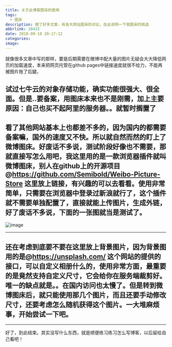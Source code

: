 ```yaml
---
title: 关于此博客图床的使用
tags:
  - 图床
description: 搜了好多文章，有各大网站图床的对比，在此说明一下我图床的挑选
abbrlink: 28415
date: 2018-09-18 20:17:12
categories:
image:
---
```

<p class="description">就像很多文章中写的那样，要是后期需要在微博中配大量的图片无疑会大大降低网页的加载速度，本来把网页托管在github pages中链接速度就很不给力，不能再被图片拖了后腿，</p>

<!-- <img src="https://" alt="" style="width:100%" /> -->

<!-- more -->

## 试过七牛云的对象存储功能，确实功能很强大、很全面。但是..要备案，用图床本来也不是刚需，加上主要原因：自己也买不起阿里的服务器。。就暂时搁置了

## 看了其他网站基本上也都差不多的，因为国内的都需要备案嘛，国外的速度又不快。所以就自然而然的盯上了微博图床。好废话不多说，测试阶段好像也不需要，那就直接写怎么用吧，我这里用的是一款浏览器插件就叫微博图床，别人在github上的开源项目@https://github.com/Semibold/Weibo-Picture-Store 这里放上链接，有兴趣的可以去看看。使用非常简单，只需要在浏览器中登录过新浪就行了，这个插件就不需要单独配置了，直接就能上传图片，生成外链，好了废话不多说，下面的一张图就当是测试了。

![image](https://wx3.sinaimg.cn/large/0068ZTOjgy1fvdy2edu3sj319u0ukn5s.jpg)

<hr />

## 还在考虑到底要不要在这里放上背景图片，因为背景图用的是@https://unsplash.com/ 这个网站的提供的接口，可以自定义相册什么的，使用非常方面，最重要的是竟然支持自定义尺寸，它会给你在服务端裁剪好。唯一的缺点就是。。在国内访问也太慢了。但是转到微博图床后，就只能使用那几个图片，而且还要手动修改尺寸，还要考虑怎么随机获得这个图片。一大堆麻烦事，开始尝试一下吧。


<hr />

好了，到此结束。其实没写什么东西，就是顺便练习练习怎么写博客，以后留给自己看吧！
